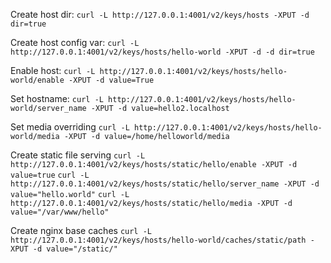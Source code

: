 Create host dir:
`curl -L http://127.0.0.1:4001/v2/keys/hosts -XPUT -d dir=true`

Create host config var:
`curl -L http://127.0.0.1:4001/v2/keys/hosts/hello-world -XPUT -d -d dir=true`

Enable host:
`curl -L http://127.0.0.1:4001/v2/keys/hosts/hello-world/enable -XPUT -d value=True `

Set hostname:
`curl -L http://127.0.0.1:4001/v2/keys/hosts/hello-world/server_name -XPUT -d value=hello2.localhost`

Set media overriding
`curl -L http://127.0.0.1:4001/v2/keys/hosts/hello-world/media -XPUT -d value=/home/helloworld/media`


Create static file serving
`curl -L http://127.0.0.1:4001/v2/keys/hosts/static/hello/enable -XPUT -d value=true`
`curl -L http://127.0.0.1:4001/v2/keys/hosts/static/hello/server_name -XPUT -d value="hello.world"`
`curl -L http://127.0.0.1:4001/v2/keys/hosts/static/hello/media -XPUT -d value="/var/www/hello"`

Create nginx base caches
`curl -L http://127.0.0.1:4001/v2/keys/hosts/hello-world/caches/static/path -XPUT -d value="/static/"`

